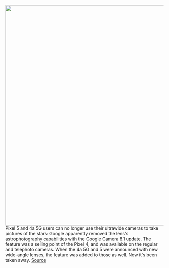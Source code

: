 <img src='https://cdn.vox-cdn.com/thumbor/pJb9PGSZcEUa4CzMe0GdO5w3WDM=/0x0:2040x1360/1200x800/filters:focal(857x517:1183x843)/cdn.vox-cdn.com/uploads/chorus_image/image/68591079/akrales_201013_4137_0225.0.0.jpg' width='700px' /><br/>
Pixel 5 and 4a 5G users can no longer use their ultrawide cameras to take pictures of the stars: Google apparently removed the lens's astrophotography capabilities with the Google Camera 8.1 update. The feature was a selling point of the Pixel 4, and was available on the regular and telephoto cameras. When the 4a 5G and 5 were announced with new wide-angle lenses, the feature was added to those as well. Now it's been taken away.
<a href='https://www.theverge.com/2020/12/28/22203782/google-removes-wide-angle-astrophotography-pixel-4a-5g-5'> Source <a/>